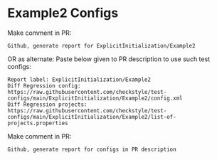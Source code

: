 # Example2 Configs
Make comment in PR:
```
Github, generate report for ExplicitInitialization/Example2
```
OR as alternate:
Paste below given to PR description to use such test configs:
```
Report label: ExplicitInitialization/Example2
Diff Regression config: https://raw.githubusercontent.com/checkstyle/test-configs/main/ExplicitInitialization/Example2/config.xml
Diff Regression projects: https://raw.githubusercontent.com/checkstyle/test-configs/main/ExplicitInitialization/Example2/list-of-projects.properties
```
Make comment in PR:
```
Github, generate report for configs in PR description
```
